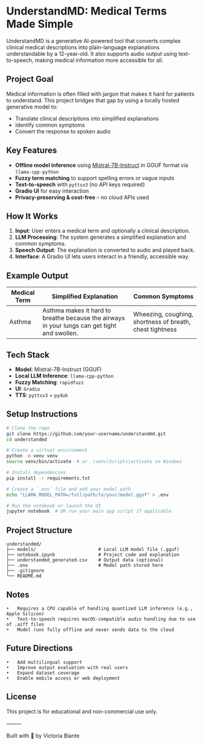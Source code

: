 # UnderstandMD: Medical Terms Made Simple

UnderstandMD is a generative AI-powered tool that converts complex clinical medical descriptions into plain-language explanations understandable by a 12-year-old. It also supports audio output using text-to-speech, making medical information more accessible for all.

## Project Goal

Medical information is often filled with jargon that makes it hard for patients to understand. This project bridges that gap by using a locally hosted generative model to:

- Translate clinical descriptions into simplified explanations
- Identify common symptoms
- Convert the response to spoken audio

## Key Features

- **Offline model inference** using [Mistral-7B-Instruct](https://huggingface.co/mistralai/Mistral-7B-Instruct-v0.1) in GGUF format via `llama-cpp-python`
- **Fuzzy term matching** to support spelling errors or vague inputs
- **Text-to-speech** with `pyttsx3` (no API keys required)
- **Gradio UI** for easy interaction
- **Privacy-preserving & cost-free** – no cloud APIs used

## How It Works

1. **Input**: User enters a medical term and optionally a clinical description.
2. **LLM Processing**: The system generates a simplified explanation and common symptoms.
3. **Speech Output**: The explanation is converted to audio and played back.
4. **Interface**: A Gradio UI lets users interact in a friendly, accessible way.

## Example Output

| Medical Term | Simplified Explanation | Common Symptoms |
|--------------|------------------------|-----------------|
| Asthma       | Asthma makes it hard to breathe because the airways in your lungs can get tight and swollen. | Wheezing, coughing, shortness of breath, chest tightness |

## Tech Stack

- **Model**: Mistral-7B-Instruct (GGUF)
- **Local LLM Inference**: `llama-cpp-python`
- **Fuzzy Matching**: `rapidfuzz`
- **UI**: `Gradio`
- **TTS**: `pyttsx3` + `pydub`

## Setup Instructions

```bash
# Clone the repo
git clone https://github.com/your-username/understandmd.git
cd understandmd

# Create a virtual environment
python -m venv venv
source venv/bin/activate  # or .\venv\Scripts\activate on Windows

# Install dependencies
pip install -r requirements.txt

# Create a `.env` file and add your model path
echo "LLAMA_MODEL_PATH=/full/path/to/your/model.gguf" > .env

# Run the notebook or launch the UI
jupyter notebook  # OR run your main app script if applicable
```

## Project Structure
```text
understandmd/
├── models/                       # Local LLM model file (.gguf)
├── notebook.ipynb                # Project code and explanation
├── understandmd_generated.csv    # Output data (optional)
├── .env                          # Model path stored here
├── .gitignore
└── README.md
```

## Notes
	•	Requires a CPU capable of handling quantized LLM inference (e.g., Apple Silicon)
	•	Text-to-speech requires macOS-compatible audio handling due to use of .aiff files
	•	Model runs fully offline and never sends data to the cloud

## Future Directions
	•	Add multilingual support
	•	Improve output evaluation with real users
	•	Expand dataset coverage
	•	Enable mobile access or web deployment

## License

This project is for educational and non-commercial use only.

⸻

Built with 💙 by Victoria Blante
